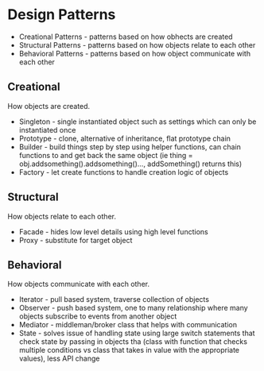 # Design Patterns

- Creational Patterns - patterns based on how obhects are created
- Structural Patterns - patterns based on how objects relate to each other
- Behavioral Patterns - patterns based on how object communicate with each other

## Creational

How objects are created.

- Singleton - single instantiated object such as settings which can only be instantiated once
- Prototype - clone, alternative of inheritance, flat prototype chain
- Builder - build things step by step using helper functions, can chain functions to and get back the same object (ie thing = obj.addsomething().addsomething()..., addSomething() returns this)
- Factory - let create functions to handle creation logic of objects

## Structural

How objects relate to each other.

- Facade - hides low level details using high level functions
- Proxy - substitute for target object

## Behavioral

How objects communicate with each other.

- Iterator - pull based system, traverse collection of objects
- Observer - push based system, one to many relationship where many objects subscribe to events from another object
- Mediator - middleman/broker class that helps with communication
- State - solves issue of handling state using large switch statements that check state by passing in objects tha (class with function that checks multiple conditions vs class that takes in value with the appropriate values), less API change
